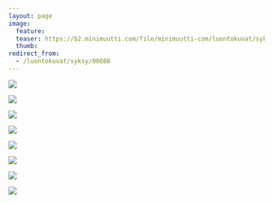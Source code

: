 ```yaml
---
layout: page
image:
  feature:
  teaser: https://b2.minimuutti.com/file/minimuutti-com/luontokuvat/syksy/3/DS42357-245px.jpg
  thumb:
redirect_from:
  - /luontokuvat/syksy/00088
---
```


![](https://b2.minimuutti.com/file/minimuutti-com/luontokuvat/syksy/3/DS42362-800px.jpg)

![](https://b2.minimuutti.com/file/minimuutti-com/luontokuvat/syksy/3/DS42375-800px.jpg)

![](https://b2.minimuutti.com/file/minimuutti-com/luontokuvat/syksy/3/DS42356-800px.jpg)

![](https://b2.minimuutti.com/file/minimuutti-com/luontokuvat/syksy/3/DS42357-800px.jpg)

![](https://b2.minimuutti.com/file/minimuutti-com/luontokuvat/syksy/3/DS42358-800px.jpg)

![](https://b2.minimuutti.com/file/minimuutti-com/luontokuvat/syksy/3/DS42365-800px.jpg)

![](https://b2.minimuutti.com/file/minimuutti-com/luontokuvat/syksy/3/DS42366-800px.jpg)

![](https://b2.minimuutti.com/file/minimuutti-com/luontokuvat/syksy/3/DS42368-800px.jpg)
